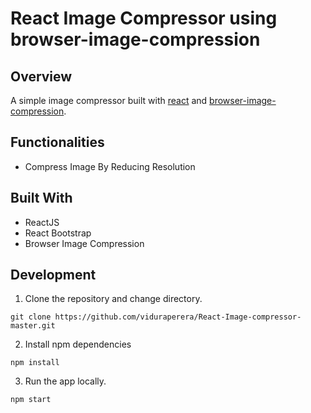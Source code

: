 # React Image Compressor using browser-image-compression 

## Overview

A simple image compressor built with [react](https://reactjs.org/) and [browser-image-compression](https://www.npmjs.com/package/browser-image-compression).

## Functionalities

- Compress Image By Reducing Resolution

## Built With

- ReactJS
- React Bootstrap
- Browser Image Compression

## Development

1. Clone the repository and change directory.

```
git clone https://github.com/viduraperera/React-Image-compressor-master.git
```

2. Install npm dependencies

```
npm install
```

3. Run the app locally.

```
npm start
```
